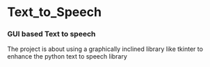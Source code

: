# Text_to_Speech

### GUI based Text to speech

The project is about using a graphically inclined library like tkinter to enhance the python text to speech library 
